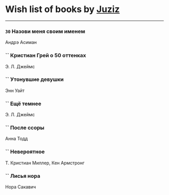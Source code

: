 # Wish list of books by [Juziz](http://vk.com/id396008489)
---

### `30` Назови меня своим именем
Андрэ Асиман

### `` Кристиан Грей о 50 оттенках
Э. Л. Джеймс

### `` Утонувшие девушки
Энн Уайт

### `` Ещё темнее
Э. Л. Джеймс

### `` После ссоры
Анна Тодд

### `` Невероятное
Т. Кристиан Миллер, Кен Армстронг

### `` Лисья нора
Нора Сакавич

